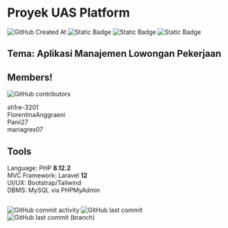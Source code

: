 # Proyek UAS Platform
![GitHub Created At](https://img.shields.io/github/created-at/sh1re-3201/phpUas)
![Static Badge](https://img.shields.io/badge/Editor-Visual_Studio_Code-blue) 
![Static Badge](https://img.shields.io/badge/Language-PHP-lightblue) 
![Static Badge](https://img.shields.io/badge/Framework-Laravel-red)



## Tema: Aplikasi Manajemen Lowongan Pekerjaan

## Members!
![GitHub contributors](https://img.shields.io/github/contributors/sh1re-3201/phpUas)

sh1re-3201 <br/>
FlorentinaAnggraeni <br/>
Panii27 <br/>
mariagres07 <br/>

## Tools

Language: PHP **8.12.2** <br/>
MVC Framework: Laravel **12** <br/>
UI/UX: Bootstrap/Tailwind <br/>
DBMS: MySQL via PHPMyAdmin <br/>

##
![GitHub commit activity](https://img.shields.io/github/commit-activity/t/sh1re-3201/phpUas) 
![GitHub last commit](https://img.shields.io/github/last-commit/sh1re-3201/phpUas) 
![GitHub last commit (branch)](https://img.shields.io/github/last-commit/sh1re-3201/phpUas/master/Branch_Master) 




